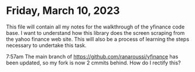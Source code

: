 # Friday, March 10, 2023

This file will contain all my notes for the walkthrough of the yfinance code base. I want to understand how this library does the screen scraping from the yahoo finance web site. This will also be a process of learning the steps necessary to undertake this task. 

7:57am The main branch of https://github.com/ranaroussi/yfinance has been updated, so my fork is now 2 cmmits behind. How do I rectify this?